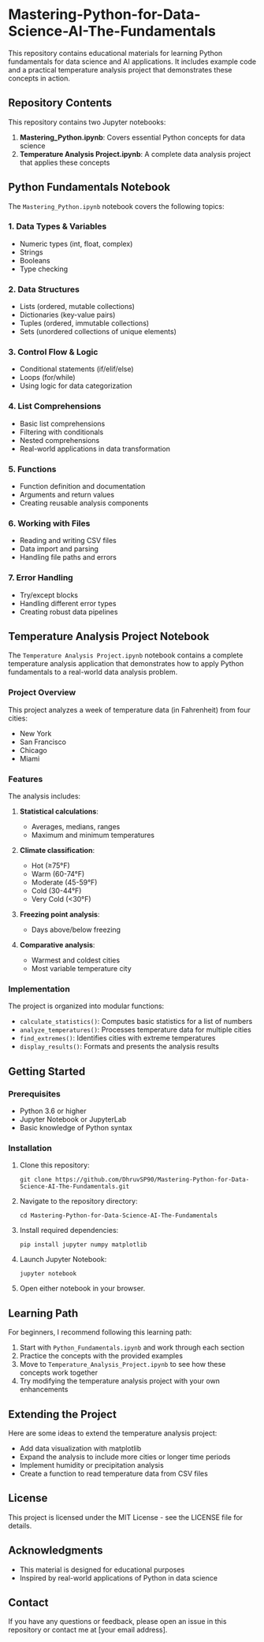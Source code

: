 # Mastering-Python-for-Data-Science-AI-The-Fundamentals

This repository contains educational materials for learning Python fundamentals for data science and AI applications. It includes example code and a practical temperature analysis project that demonstrates these concepts in action.

## Repository Contents

This repository contains two Jupyter notebooks:

1. **Mastering_Python.ipynb**: Covers essential Python concepts for data science
2. **Temperature Analysis Project.ipynb**: A complete data analysis project that applies these concepts

## Python Fundamentals Notebook

The `Mastering_Python.ipynb` notebook covers the following topics:

### 1. Data Types & Variables
- Numeric types (int, float, complex)
- Strings
- Booleans
- Type checking

### 2. Data Structures
- Lists (ordered, mutable collections)
- Dictionaries (key-value pairs)
- Tuples (ordered, immutable collections)
- Sets (unordered collections of unique elements)

### 3. Control Flow & Logic
- Conditional statements (if/elif/else)
- Loops (for/while)
- Using logic for data categorization

### 4. List Comprehensions
- Basic list comprehensions
- Filtering with conditionals
- Nested comprehensions
- Real-world applications in data transformation

### 5. Functions
- Function definition and documentation
- Arguments and return values
- Creating reusable analysis components

### 6. Working with Files
- Reading and writing CSV files
- Data import and parsing
- Handling file paths and errors

### 7. Error Handling
- Try/except blocks
- Handling different error types
- Creating robust data pipelines

## Temperature Analysis Project Notebook

The `Temperature Analysis Project.ipynb` notebook contains a complete temperature analysis application that demonstrates how to apply Python fundamentals to a real-world data analysis problem.

### Project Overview

This project analyzes a week of temperature data (in Fahrenheit) from four cities:
- New York
- San Francisco
- Chicago
- Miami

### Features

The analysis includes:

1. **Statistical calculations**:
   - Averages, medians, ranges
   - Maximum and minimum temperatures

2. **Climate classification**:
   - Hot (≥75°F)
   - Warm (60-74°F)
   - Moderate (45-59°F)
   - Cold (30-44°F)
   - Very Cold (<30°F)

3. **Freezing point analysis**:
   - Days above/below freezing

4. **Comparative analysis**:
   - Warmest and coldest cities
   - Most variable temperature city

### Implementation

The project is organized into modular functions:
- `calculate_statistics()`: Computes basic statistics for a list of numbers
- `analyze_temperatures()`: Processes temperature data for multiple cities
- `find_extremes()`: Identifies cities with extreme temperatures
- `display_results()`: Formats and presents the analysis results

## Getting Started

### Prerequisites

- Python 3.6 or higher
- Jupyter Notebook or JupyterLab
- Basic knowledge of Python syntax

### Installation

1. Clone this repository:
   ```
   git clone https://github.com/DhruvSP90/Mastering-Python-for-Data-Science-AI-The-Fundamentals.git
   ```

2. Navigate to the repository directory:
   ```
   cd Mastering-Python-for-Data-Science-AI-The-Fundamentals
   ```

3. Install required dependencies:
   ```
   pip install jupyter numpy matplotlib
   ```

4. Launch Jupyter Notebook:
   ```
   jupyter notebook
   ```

5. Open either notebook in your browser.

## Learning Path

For beginners, I recommend following this learning path:

1. Start with `Python_Fundamentals.ipynb` and work through each section
2. Practice the concepts with the provided examples
3. Move to `Temperature_Analysis_Project.ipynb` to see how these concepts work together
4. Try modifying the temperature analysis project with your own enhancements

## Extending the Project

Here are some ideas to extend the temperature analysis project:
- Add data visualization with matplotlib
- Expand the analysis to include more cities or longer time periods
- Implement humidity or precipitation analysis
- Create a function to read temperature data from CSV files

## License

This project is licensed under the MIT License - see the LICENSE file for details.

## Acknowledgments

- This material is designed for educational purposes
- Inspired by real-world applications of Python in data science

## Contact

If you have any questions or feedback, please open an issue in this repository or contact me at [your email address].
